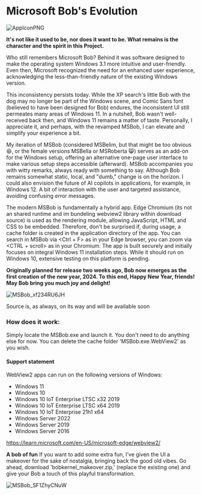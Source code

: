 # Microsoft Bob's Evolution
![AppIconPNG](https://github.com/builtbybel/MSBob/assets/57478606/f165fa62-c889-4eb0-a402-947f0233d7b3)

**It's not like it used to be, nor does it want to be. What remains is the character and the spirit in this Project.**

Who still remembers Microsoft Bob? Behind it was software designed to make the operating system Windows 3.1 more intuitive and user-friendly. Even then, Microsoft recognized the need for an enhanced user experience, acknowledging the less-than-friendly nature of the existing Windows version.

This inconsistency persists today. While the XP search's little Bob with the dog may no longer be part of the Windows scene, and Comic Sans font (believed to have been designed for Bob) endures, the inconsistent UI still permeates many areas of Windows 11. In a nutshell, Bob wasn't well-received back then, and Windows 11 remains a matter of taste. Personally, I appreciate it, and perhaps, with the revamped MSBob, I can elevate and simplify your experience a bit.

My iteration of MSBob (considered MSBelim, but that might be too obvious 😆, or the female versions MSBella or MSRoberta 😸) serves as an add-on for the Windows setup, offering an alternative one-page user interface to make various setup steps accessible (afterward). MSBob accompanies you with witty remarks, always ready with something to say. Although Bob remains somewhat static, local, and "dumb," change is on the horizon. I could also envision the future of AI copilots in applications, for example, in Windows 12. A bit of interaction with the user and targeted assistance, avoiding confusing error messages.

The modern MSBob is fundamentally a hybrid app. Edge Chromium (its not an shared runtime and im bundeling webview2 library within download source) is used as the rendering module, allowing JavaScript, HTML and CSS to be embedded. Therefore, don't be surprised if, during usage, a cache folder is created in the application directory of the app. You can search in MSBob via <Ctrl + F> as in your Edge browser, you can zoom via <CTRL + scroll> as in your Chromium.  The app is built securely and initially focuses on integral Windows 11 installation steps. While it should run on Windows 10, extensive testing on this platform is pending.

**Originally planned for release two weeks ago, Bob now emerges as the first creation of the new year, 2024. To this end, Happy New Year, friends! May Bob bring you much joy and delight!**

![MSBob_xf234RU6JH](https://github.com/builtbybel/MSBob/assets/57478606/c1ddc4a4-14a1-44de-aa17-50e61e87df15)


Source is, as always, on its way and will be available soon

### How does it work: 
Simply locate the MSBob.exe and launch it. You don't need to do anything else for now. You can delete the cache folder 'MSBob.exe.WebView2' as you wish.


#### Support statement
WebView2 apps can run on the following versions of Windows:

- Windows 11
- Windows 10
- Windows 10 IoT Enterprise LTSC x32 2019
- Windows 10 IoT Enterprise LTSC x64 2019
- Windows 10 IoT Enterprise 21h1 x64
- Windows Server 2022
- Windows Server 2019
- Windows Server 2016

https://learn.microsoft.com/en-US/microsoft-edge/webview2/

**A bob of fun**
If you want to add some extra fun, I've given the UI a makeover for the sake of nostalgia, bringing back the good old vibes. Go ahead, download 'bobkernel_makeover.zip,' (replace the existing one) and give your Bob a touch of this playful transformation. 

![MSBob_SF1ZhyCNuW](https://github.com/builtbybel/MSBob/assets/57478606/67b4c9b1-2479-4041-8d66-c831dc8e0c33)

